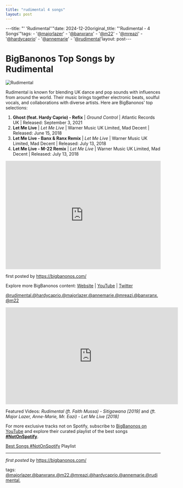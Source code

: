 ```yaml
---
title: "rudimental 4 songs"
layout: post
---
```

---title: "' 'Rudimental''"date: 2024-12-20original_title: "'Rudimental - 4 Songs'"tags:  - '[@majorlazer](/tags/majorlazer/)'  - '[@banxranx](/tags/banxranx/)'  - '[@m22](/tags/m22/)'  - '[@mreazi](/tags/mreazi/)'  - '[@hardycaprio](/tags/hardycaprio/)'  - '[@annemarie](/tags/annemarie/)'  - '[@rudimental](/tags/rudimental/)'layout: post---<h1>BigBanonos Top Songs by Rudimental</h1><img src="https://static.wikia.nocookie.net/annemarieiam/images/1/1a/Rudimental.jpg/revision/latest?cb=20180525152049" alt="Rudimental"> <p>Rudimental is known for blending UK dance and pop sounds with influences from around the world. Their music brings together electronic beats, soulful vocals, and collaborations with diverse artists. Here are BigBanonos' top selections:</p> <ol> <li><strong>Ghost (feat. Hardy Caprio) - Refix</strong> | <em>Ground Control</em> | Atlantic Records UK | Released: September 3, 2021</li> <li><strong>Let Me Live</strong> | <em>Let Me Live</em> | Warner Music UK Limited, Mad Decent | Released: June 15, 2018</li> <li><strong>Let Me Live - Banx & Ranx Remix</strong> | <em>Let Me Live</em> | Warner Music UK Limited, Mad Decent | Released: July 13, 2018</li> <li><strong>Let Me Live - M-22 Remix</strong> | <em>Let Me Live</em> | Warner Music UK Limited, Mad Decent | Released: July 13, 2018</li></ol> <div> <iframe src="https://open.spotify.com/embed/playlist/0h9kCicNmMzrzGRynmGQGM?utm_source=generator" width="100%" height="352" frameborder="0" allow="autoplay; clipboard-write; encrypted-media; fullscreen; picture-in-picture" loading="lazy"></iframe></div> <p>first posted by <a href="https://bigbanonos.com/">https://bigbanonos.com/</a></p> <div> <p>Explore more BigBanonos content: <a href="https://bigbanonos.com/">Website</a> | <a href="https://www.youtube.com/[@BigBanonos](/tags/BigBanonos/)">YouTube</a> | <a href="https://x.com/bigbanonos">Twitter</a></p></div> <!-- Tags --><p>[@rudimental](/tags/rudimental/),[@hardycaprio](/tags/hardycaprio/),[@majorlazer](/tags/majorlazer/),[@annemarie](/tags/annemarie/),[@mreazi](/tags/mreazi/),[@banxranx](/tags/banxranx/),[@m22](/tags/m22/)</p> <!-- Video Playlist --><iframe width="560" height="315" src="https://www.youtube.com/embed/videoseries?list=PLtuNtuTatqI11r8c_0O6-9bRnakIIAn5i" frameborder="0" allow="accelerometer; autoplay; encrypted-media; gyroscope; picture-in-picture" allowfullscreen></iframe><p>Featured Videos: <em>Rudimental (ft. Faith Mussa) - Sitigawana [2019]</em> and <em>(ft. Major Lazer, Anne-Marie, Mr. Eazi) - Let Me Live [2018]</em></p><!--Subscribe and Playlist Links--><div>    <p>For more exclusive tracks not on Spotify, subscribe to <a href="https://www.youtube.com/[@BigBanonos](/tags/BigBanonos/)" target="_blank">BigBanonos on YouTube</a> and explore their curated playlist of the best songs <strong>[#NotOnSpotify](/tags/NotOnSpotify/)</strong>.</p>    <p><a href="https://www.youtube.com/playlist?list=PLtuNtuTatqI0kFahUCbtbfenC_ET5O_tr" target="_blank">Best Songs [#NotOnSpotify](/tags/NotOnSpotify/) Playlist<br /></a></p></div><hr /><p><em>first posted by</em> <a href="https://bigbanonos.com/" rel="noopener" target="_new">https://bigbanonos.com/</a></p><p>tags: [@majorlazer](/tags/majorlazer/),[@banxranx](/tags/banxranx/),[@m22](/tags/m22/),[@mreazi](/tags/mreazi/),[@hardycaprio](/tags/hardycaprio/),[@annemarie](/tags/annemarie/),[@rudimental](/tags/rudimental/),</p>